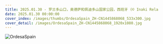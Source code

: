 ```yaml
---
title: 2025.01.30 - 罗兰多山口，奥德萨和佩迪多山国家公园，西班牙 (© Inaki Relanzon/Nature Picture Library/Alamy Stock Photo)
date: 2025.01.30 00:00:00
cover_index: /images/thumbs/OrdesaSpain_ZH-CN1445868068_533x300.jpg
cover_detail: /images/OrdesaSpain_ZH-CN1445868068_1920x1080.jpg
---
```


![OrdesaSpain](/images/OrdesaSpain_ZH-CN1445868068_1920x1080.jpg)
